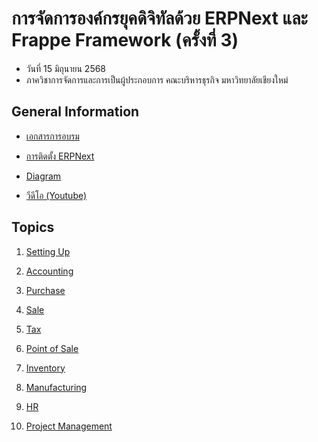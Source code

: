 # การจัดการองค์กรยุคดิจิทัลด้วย ERPNext และ Frappe Framework (ครั้งที่ 3)

- วันที่ 15 มิถุนายน 2568
- ภาควิชาการจัดการและการเป็นผู้ประกอบการ คณะบริหารธุรกิจ มหาวิทยาลัยเชียงใหม่

## General Information

- [เอกสารการอบรม](https://drive.google.com/drive/folders/1YCQhdFzjxZvAMBJvuPLsyru1_avMvCJ5?usp=sharing)

- [การติดตั้ง ERPNext](https://github.com/erp-cmu/training-2025-2/blob/main/erpnext_installation.md)

- [Diagram](https://link.excalidraw.com/l/9PltHIQHZMD/844RxGB62Bm)

- [วีดีโอ (Youtube)](https://www.youtube.com/playlist?list=PLNGLpHQhvGrsRZVIGY77qW3qcWkaE91w8)

## Topics

1. [Setting Up](https://scribehow.com/page/V2_ERPNext_Training_1_Getting_Started_with_Frappe_Cloud__3DDImQ3UTjOivxLUb4ybUQ?referrer=documents)

2. [Accounting](https://scribehow.com/page/V2_ERPNext_Training_2_Accounting__rc4thAkqS-aXyg2JEnrsfg?referrer=documents)

3. [Purchase](https://scribehow.com/page/V2_ERPNext_Training_3_Purchase__mXmfJ7FoTDqg9ikxCZJuMw?referrer=documents)

4. [Sale](https://scribehow.com/page/V2_ERPNext_Training_4_Sale__Pu-uz6L8Q9OgQy_VRkCObg?referrer=documents)

5. [Tax](https://scribehow.com/page/V2_ERPNext_Training_5_Tax__HzCor1EVTi2C4Qc3BZexpw?referrer=documents)

6. [Point of Sale](https://scribehow.com/page/V2_ERPNext_Training_6_Point_of_Sale__ZqF2M4HUQfyr703o7PGIMA?referrer=documents)

7. [Inventory](https://scribehow.com/page/V2_ERPNext_Training_7_Inventory__G2E04RJ_QtuscX_1rlPBoQ?referrer=documents)

8. [Manufacturing](https://scribehow.com/page/V2_ERPNext_Training_8_Manufacturing__8jiD9i9gQGKS8vYty3nW8Q?referrer=documents)

9. [HR](https://scribehow.com/page/V2_ERPNext_Training_9_HR__Otwji3-WT-eVn516OsMVRA?referrer=documents)

10. [Project Management](https://link.excalidraw.com/l/9PltHIQHZMD/692RsBDsX3m)
